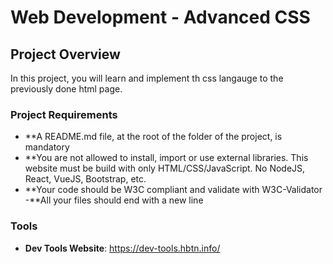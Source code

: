 # Web Development - Advanced CSS

## Project Overview

In this project, you will learn and implement th css langauge to the previously done html page.

### Project Requirements
- **A README.md file, at the root of the folder of the project, is mandatory
- **You are not allowed to install, import or use external libraries. This website must be build with only HTML/CSS/JavaScript. No NodeJS, React, VueJS, Bootstrap, etc.
- **Your code should be W3C compliant and validate with W3C-Validator
-**All your files should end with a new line

### Tools
- **Dev Tools Website**: https://dev-tools.hbtn.info/
